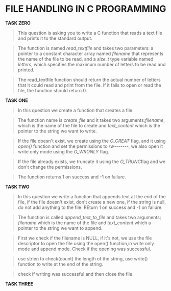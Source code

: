 # FILE HANDLING IN C PROGRAMMING

**TASK ZERO**

>This question is asking you to write a C function that reads a text file and prints it to the standard output.

>The function is named *read_textfile* and takes two parameters: a pointer to a constant character array named *filename* that represents the name of the file to be read, and a *size_t* type variable named *letters*, which specifies the maximum number of letters to be read and printed.

>The read_textfile function should return the actual number of letters that it could read and print from the file. If it fails to open or read the file, the function should return 0.

**TASK ONE**

>In this question we create a function that creates a file.

>The function name is *create_file* and it takes two arguments;*filename*, which is the name of the file to create and *text_content* which is the pointer to the string we want to write.

>If the file doesn't exist, we create using the *O_CREAT* flag, and it using *open()* function and set the permissions to *rw-------*, we also open it write only mode using the  *O_WRONLY* flag.

>If the file already exists, we truncate it using the *O_TRUNC*flag and we don't change the permissions.

>The function returns 1 on success and -1 on failure.

**TASK TWO**

>In this question we write a function that appends text at the end of the file, if the file doesn't exist, don't create a new one, if the string is null, do not add anything to the file. REturn 1 on success and -1 on failure.

>The function is called *append_text_to_file* and takes two arguments; *filename* which is the name of the file and *text_content* which a pointer to the string we want to append.

>First we check if the filename is NULL, if it's not, we use the file descriptor to  open the file using the open() function,in write only mode and append mode. Check if the opening was successful.

>use strlen to check(count) the length of the string, use write() function to write at the end  of the string.

>check if writing was successful and then close the file.

**TASK THREE**

>


